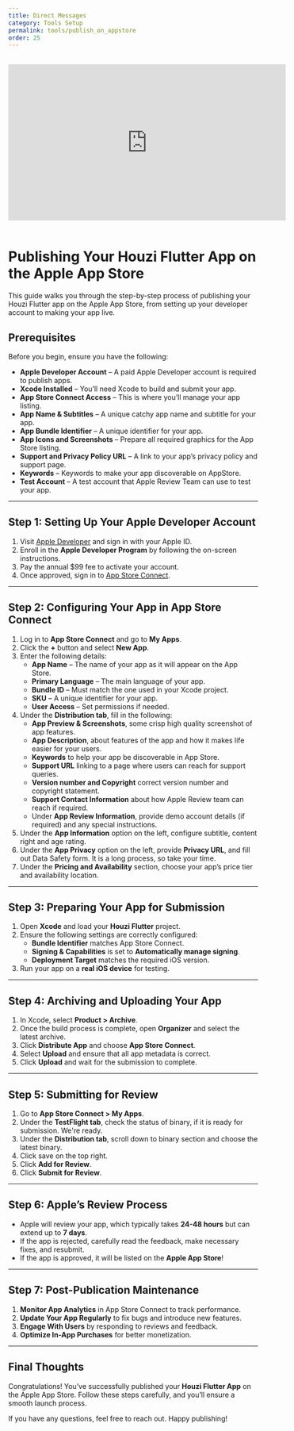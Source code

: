 ```yaml
---
title: Direct Messages
category: Tools Setup
permalink: tools/publish_on_appstore
order: 25
---
```




<br/>
<iframe width="560" height="315" src="https://www.youtube.com/embed/guBGjsT-SLs" frameborder="0" allow="accelerometer; autoplay; clipboard-write; encrypted-media; gyroscope; picture-in-picture" allowfullscreen></iframe>

<br/>
<br/>

# Publishing Your Houzi Flutter App on the Apple App Store

This guide walks you through the step-by-step process of publishing your Houzi Flutter app on the Apple App Store, from setting up your developer account to making your app live.

## Prerequisites
Before you begin, ensure you have the following:
- **Apple Developer Account** – A paid Apple Developer account is required to publish apps.
- **Xcode Installed** – You’ll need Xcode to build and submit your app.
- **App Store Connect Access** – This is where you’ll manage your app listing.
- **App Name & Subtitles** – A unique catchy app name and subtitle for your app.
- **App Bundle Identifier** – A unique identifier for your app.
- **App Icons and Screenshots** – Prepare all required graphics for the App Store listing.
- **Support and Privacy Policy URL** – A link to your app’s privacy policy and support page.
- **Keywords** – Keywords to make your app discoverable on AppStore.
- **Test Account** – A test account that Apple Review Team can use to test your app.

---

## Step 1: Setting Up Your Apple Developer Account
1. Visit [Apple Developer](https://developer.apple.com/) and sign in with your Apple ID.
2. Enroll in the **Apple Developer Program** by following the on-screen instructions.
3. Pay the annual $99 fee to activate your account.
4. Once approved, sign in to [App Store Connect](https://appstoreconnect.apple.com/).

---

## Step 2: Configuring Your App in App Store Connect
1. Log in to **App Store Connect** and go to **My Apps**.
2. Click the **+** button and select **New App**.
3. Enter the following details:
   - **App Name** – The name of your app as it will appear on the App Store.
   - **Primary Language** – The main language of your app.
   - **Bundle ID** – Must match the one used in your Xcode project.
   - **SKU** – A unique identifier for your app.
   - **User Access** – Set permissions if needed.
4. Under the **Distribution tab**, fill in the following:
   - **App Preview & Screenshots**, some crisp high quality screenshot of app features.
   - **App Description**, about features of the app and how it makes life easier for your users.
   - **Keywords** to help your app be discoverable in App Store.
   - **Support URL** linking to a page where users can reach for support queries.
   - **Version number and Copyright** correct version number and copyright statement.
   - **Support Contact Information** about how Apple Review team can reach if required.
   - Under **App Review Information**, provide demo account details (if required) and any special instructions.  
5. Under the **App Information** option on the left, configure subtitle, content right and age rating.
6. Under the **App Privacy** option on the left, provide **Privacy URL**, and fill out Data Safety form. It is a long process, so take your time.
7. Under the **Pricing and Availability** section, choose your app’s price tier and availability location.

---

## Step 3: Preparing Your App for Submission
1. Open **Xcode** and load your **Houzi Flutter** project.
2. Ensure the following settings are correctly configured:
   - **Bundle Identifier** matches App Store Connect.
   - **Signing & Capabilities** is set to **Automatically manage signing**.
   - **Deployment Target** matches the required iOS version.
3. Run your app on a **real iOS device** for testing.

---

## Step 4: Archiving and Uploading Your App
1. In Xcode, select **Product > Archive**.
2. Once the build process is complete, open **Organizer** and select the latest archive.
3. Click **Distribute App** and choose **App Store Connect**.
4. Select **Upload** and ensure that all app metadata is correct.
5. Click **Upload** and wait for the submission to complete.

---

## Step 5: Submitting for Review
1. Go to **App Store Connect > My Apps**.
2. Under the **TestFlight tab**, check the status of binary, if it is ready for submission. We're ready.
3. Under the **Distribution tab**, scroll down to binary section and choose the latest binary.
4. Click save on the top right.
5. Click **Add for Review**.
6. Click **Submit for Review**.

---

## Step 6: Apple’s Review Process
- Apple will review your app, which typically takes **24-48 hours** but can extend up to **7 days**.
- If the app is rejected, carefully read the feedback, make necessary fixes, and resubmit.
- If the app is approved, it will be listed on the **Apple App Store**!

---

## Step 7: Post-Publication Maintenance
1. **Monitor App Analytics** in App Store Connect to track performance.
2. **Update Your App Regularly** to fix bugs and introduce new features.
3. **Engage With Users** by responding to reviews and feedback.
4. **Optimize In-App Purchases** for better monetization.

---

## Final Thoughts
Congratulations! You’ve successfully published your **Houzi Flutter App** on the Apple App Store. Follow these steps carefully, and you’ll ensure a smooth launch process.

If you have any questions, feel free to reach out. Happy publishing!

